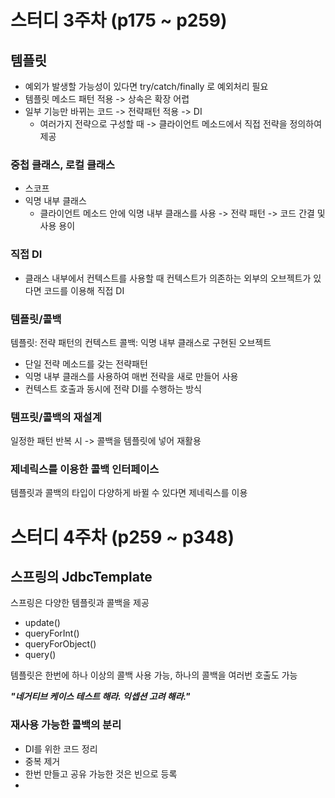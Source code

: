 # 스터디 3주차 (p175 ~ p259)
## 템플릿

- 예외가 발생할 가능성이 있다면 try/catch/finally 로 예외처리 필요
- 템플릿 메소드 패턴 적용 -> 상속은 확장 어렵
- 일부 기능만 바뀌는 코드 -> 전략패턴 적용 -> DI
  - 여러가지 전략으로 구성할 때 -> 클라이언트 메소드에서 직접 전략을 정의하여 제공


### 중첩 클래스, 로컬 클래스
  - 스코프
  - 익명 내부 클래스
    - 클라이언트 메소드 안에 익명 내부 클래스를 사용 -> 전략 패턴 -> 코드 간결 및 사용 용이


### 직접 DI
- 클래스 내부에서 컨텍스트를 사용할 때 컨텍스트가 의존하는 외부의 오브젝트가 있다면 코드를 이용해 직접 DI


### 템플릿/콜백
템플릿: 전략 패턴의 컨텍스트
콜백: 익명 내부 클래스로 구현된 오브젝트

- 단일 전략 메소드를 갖는 전략패턴
- 익명 내부 클래스를 사용하여 매번 전략을 새로 만들어 사용
- 컨텍스트 호출과 동시에 전략 DI를 수행하는 방식

### 템프릿/콜백의 재설계
일정한 패턴 반복 시 -> 콜백을 템플릿에 넣어 재활용

### 제네릭스를 이용한 콜백 인터페이스
템플릿과 콜백의 타입이 다양하게 바뀔 수 있다면 제네릭스를 이용

# 스터디 4주차 (p259 ~ p348)
## 스프링의 JdbcTemplate
스프링은 다양한 템플릿과 콜백을 제공
- update()
- queryForInt()
- queryForObject()
- query()

템플릿은 한번에 하나 이상의 콜백 사용 가능, 하나의 콜백을 여러번 호출도 가능

___"네거티브 케이스 테스트 해라. 익셉션 고려 해라."___

### 재사용 가능한 콜백의 분리
- DI를 위한 코드 정리
- 중복 제거
- 한번 만들고 공유 가능한 것은 빈으로 등록
- 











